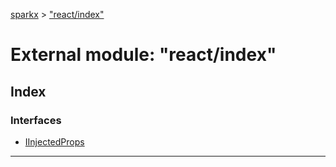 [sparkx](../README.md) > ["react/index"](../modules/_react_index_.md)

# External module: "react/index"

## Index

### Interfaces

* [IInjectedProps](../interfaces/_react_index_.iinjectedprops.md)

---

